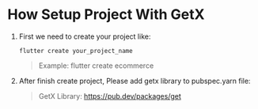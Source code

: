 # How Setup Project With GetX

1. First we need to create your project like:
     ```
   flutter create your_project_name
     ```
   > Example: flutter create ecommerce
3. After finish create project, Please add getx library to pubspec.yarn file:
   > GetX Library: https://pub.dev/packages/get

